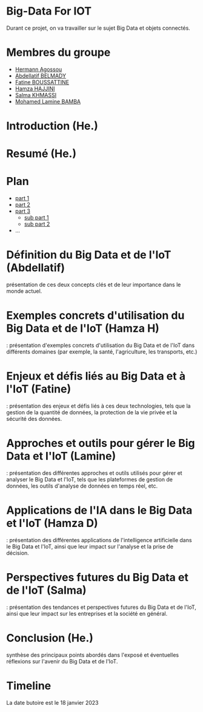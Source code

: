 # Big-Data For IOT

Durant ce projet, on va travailler sur le sujet Big Data et objets connectés.

# Membres du groupe
- [Hermann Agossou](https://github.com/hermann-web/)
- [Abdellatif BELMADY](https://github.com/Abdellatif-belmady/)
- [Fatine BOUSSATTINE](https://github.com/FatineDev/)
- [Hamza HAJJINI](https://github.com/HAJJINIHamza/)
- [Salma KHMASSI](https://github.com/KHSalma04/)
- [Mohamed Lamine BAMBA](https://github.com/limto18/)

# Introduction (He.)

# Resumé (He.)

# Plan
- [part 1](#part-1)
- [part 2](#part-2)
- [part 3](#part-3)
    - [sub part 1](#sub-part-1)
    - [sub part 2](#sub-part-2)
- ...

# Définition du Big Data et de l'IoT (Abdellatif)
présentation de ces deux concepts clés et de leur importance dans le monde actuel.

# Exemples concrets d'utilisation du Big Data et de l'IoT (Hamza H)
 : présentation d'exemples concrets d'utilisation du Big Data et de l'IoT dans différents domaines (par exemple, la santé, l'agriculture, les transports, etc.)

# Enjeux et défis liés au Big Data et à l'IoT (Fatine)
 : présentation des enjeux et défis liés à ces deux technologies, tels que la gestion de la quantité de données, la protection de la vie privée et la sécurité des données.


# Approches et outils pour gérer le Big Data et l'IoT (Lamine)
 : présentation des différentes approches et outils utilisés pour gérer et analyser le Big Data et l'IoT, tels que les plateformes de gestion de données, les outils d'analyse de données en temps réel, etc.

# Applications de l'IA dans le Big Data et l'IoT (Hamza D)
 : présentation des différentes applications de l'intelligence artificielle dans le Big Data et l'IoT, ainsi que leur impact sur l'analyse et la prise de décision.

# Perspectives futures du Big Data et de l'IoT (Salma)
 : présentation des tendances et perspectives futures du Big Data et de l'IoT, ainsi que leur impact sur les entreprises et la société en général.

# Conclusion (He.)
synthèse des principaux points abordés dans l'exposé et éventuelles réflexions sur l'avenir du Big Data et de l'IoT.



# Timeline 
La date butoire est le 18 janvier 2023